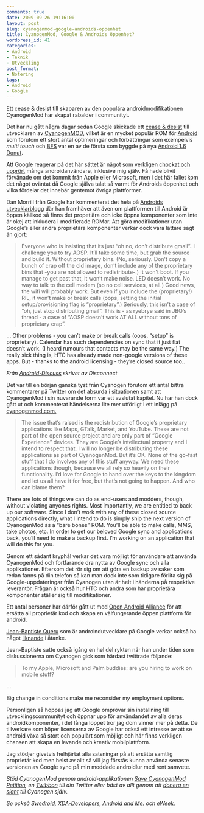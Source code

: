 ```yaml
---
comments: true
date: 2009-09-26 19:16:00
layout: post
slug: cyanogenmod-google-androids-oppenhet
title: CyanogenMod, Google & Androids öppenhet?
wordpress_id: 41
categories:
- Android
- Teknik
- Utveckling
post_format:
- Notering
tags:
- Android
- Google
---
```


Ett cease & desist till skaparen av den populära androidmodifikationen CyanogenMod har skapat rabalder i communityt.

Det har nu gått några dagar sedan Google skickade ett [cease & desist](http://en.wikipedia.org/wiki/Cease_and_desist) till utvecklaren av [CyanogenMOD](http://www.cyanogenmod.com/), vilket är en mycket populär ROM för [Android](http://www.android.com/) som förutom ett stort antal optimeringar och förbättringar som exempelvis _multi touch_ och [BFS](http://ck.kolivas.org/patches/bfs/bfs-faq.txt) var en av de första som byggde på nya [Android 1.6 Donut](http://developer.android.com/sdk/android-1.6-highlights.html).

Att Google reagerar på det här sättet är något som verkligen [chockat och upprört](http://phandroid.com/2009/09/25/eff-google-screw-android-the-backlash-begins/) många androidanvändare, inklusive mig själv. Få hade blivit förvånade om det kommit från Apple eller Microsoft, men i det här fallet kom det något oväntat då Google själva talat så varmt för Androids öppenhet och vilka fördelar det innebär gentemot övriga plattformer.

Dan Morrill från Google har kommenterat det hela på [Androids utvecklarblogg](http://android-developers.blogspot.com/2009/09/note-on-google-apps-for-android.html) där han framhäver att även om plattformen till Android är öppen källkod så finns det propetiära och icke öppna komponenter som inte är okej att inkludera i modifierade ROMar. Att göra modifikationer utan Google’s eller andra proprietära komponenter verkar dock vara lättare sagt än gjort:



> Everyone who is insisting that its just “oh no, don’t distribute gmail”.. I challenge you to try AOSP. It’ll take some time, but grab the source and build it. Without proprietary bins. (No, seriously. Don’t copy a bunch of crap off the old image, don’t include any of the proprietary bins that -you are not allowed to redistribute-.)
It won’t boot. If you manage to get past that, it won’t make noise. LED doesn’t work. No way to talk to the cell modem (so no cell services, at all.) Good news, the wifi will probably work. But even if you include the (proprietary!) RIL, it won’t make or break calls (oops, setting the initial setup/provisioning flag is “proprietary”.) Seriously, this isn’t a case of “oh, just stop distributing gmail”. This is - as ryebrye said in JBQ’s thread - a case of “AOSP doesn’t work AT ALL without tons of proprietary crap”.

… Other problems - you can’t make or break calls (oops, “setup” is proprietary). Calendar has such dependencies on sync that it just flat doesn’t work. (I heard rumours that contacts may be the same way.) The really sick thing is, HTC has already made non-google versions of these apps. But - thanks to the android licensing - they’re closed
source too..



_Från [Android-Discuss](http://groups.google.com/group/android-discuss/browse_thread/thread/b0537bc784852862/274c391f2628c4f1#274c391f2628c4f1) skrivet av Disconnect_

Det var till en början ganska tyst från Cyanogen förutom ett antal bittra kommentarer på Twitter om det absurda i situationen samt att CyanogenMod i sin nuvarande form var ett avslutat kapitel. Nu har han dock gått ut och kommenterat händelserna lite mer utförligt i ett inlägg på [cyanogenmod.com.](http://www.cyanogenmod.com/home/the-current-state)



> The issue that’s raised is the redistribution of Google’s proprietary applications like Maps, GTalk, Market, and YouTube. These are not part of the open source project and are only part of “Google Experience” devices. They are Google’s intellectual property and I intend to respect that. I will no longer be distributing these applications as part of CyanogenMod. But it’s OK. None of the go-fast stuff that I do involves any of this stuff anyway. We need these applications though, because we all rely so heavily on their functionality. I’d love for Google to hand over the keys to the kingdom and let us all have it for free, but that’s not going to happen. And who can blame them?

There are lots of things we can do as end-users and modders, though, without violating anyones rights. Most importantly, we are entitled to back up our software. Since I don’t work with any of these closed source applications directly, what I intend to do is simply ship the next version of CyanogenMod as a “bare bones” ROM. You’ll be able to make calls, MMS, take photos, etc. In order to get our beloved Google sync and applications back, you’ll need to make a backup first. I’m working on an application that will do this for you.



Genom ett sådant kryphål verkar det vara möjligt för användare att använda CyanogenMod och fortfarande dra nytta av Google sync och alla applikationer. Eftersom det rör sig om att göra en backup av saker som redan fanns på din telefon så kan man dock inte som tidigare förlita sig på Google-uppdateringar från Cyanogen utan är helt i händerna på respektive leverantör. Frågan är också hur HTC och andra som har proprietära komponenter ställer sig till modifikationer.

Ett antal personer har därför gått ut med [Open Android Alliance](http://openandroidalliance.com/) för att ersätta all proprietär kod och skapa en välfungerande öppen plattform för android.

[Jean-Baptiste Queru](http://twitter.com/jbqueru) som är androindutvecklare på Google verkar också ha något [liknande](http://groups.google.com/group/android-platform/browse_thread/thread/cfd4181d56c05a7a&cd=US&hl=en) i åtanke.

Jean-Baptiste satte också igång en hel del rykten när han under tiden som diskussionerna om Cyanogen gick som hårdast twittrade följande:


> To my Apple, Microsoft and Palm buddies: are you hiring to work on mobile stuff?

…

Big change in conditions make me reconsider my employment options.


Personligen så hoppas jag att Google omprövar sin inställning till utvecklingscommunityt och öppnar upp för användandet av alla deras androidkomponenter, i det långa loppet tror jag dom vinner mer på detta. De tillverkare som köper licenserna av Google har också ett intresse av att se android växa så stort och populärt som möjligt och här finns verkligen chansen att skapa en levande och kreativ mobilplattform.

Jag stödjer givetvis helhjärtat alla satsningar på att ersätta samtlig proprietär kod men helst av allt så vill jag förstås kunna använda senaste versionen av Google sync på min moddade androidlur med rent samvete.

_Stöd CyanogenMod genom android-applikationen [Save CyanogenMod Petition](http://www.cyrket.com/package/com.mhuang.savecyanogenmod), en [Twibbon](http://twibbon.com/cause/cyanogen) till din Twitter eller bäst av allt genom att [donera en slant](http://www.cyanogenmod.com/) till Cyanogen själv._

_Se också [Swedroid](http://www.swedroid.se/google-uppror-forbjuder-cyanogen-att-fortsatta-utveckling-av-rom-fil), [XDA-Developers](http://forum.xda-developers.com/showthread.php?t=564623), [Android and Me.](http://androidandme.com/2009/09/news/google-responds-to-cyanogenmod-controversy/) och [eWeek.](http://www.eweek.com/c/a/Linux-and-Open-Source/Google-Irks-Android-Developers-with-Cyanogen-Move-837741/?kc=rss)_

